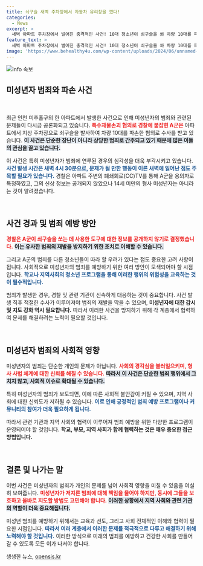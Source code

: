 ```yaml
---
title: 쇠구슬 새벽 주차장에서 자동차 유리창을 깼다!
categories:
  - News
excerpt: >
  새벽 아파트 주차장에서 벌어진 충격적인 사건! 10대 청소년이 쇠구슬을 쏴 차량 10대를 파손한 혐의로 경찰에 붙잡혔습니다. 이 사건의 배경과 범행 도구는 과연 무엇일까요? 클릭해 보세요!
feature_text: >
  새벽 아파트 주차장에서 벌어진 충격적인 사건! 10대 청소년이 쇠구슬을 쏴 차량 10대를 파손한 혐의로 경찰에 붙잡혔습니다. 이 사건의 배경과 범행 도구는 과연 무엇일까요? 클릭해 보세요!
image: 'https://www.behealthy4u.com/wp-content/uploads/2024/06/unnamed-file.png'
---
```


<p><img src="https://www.behealthy4u.com/wp-content/uploads/2024/06/unnamed-file.png" alt="info 속보" /></p>

<h2 data-ke-size="size26">미성년자 범죄와 파손 사건</h2>

<p data-ke-size="size16">&nbsp;</p>

<p>최근 인천 미추홀구의 한 아파트에서 발생한 사건으로 인해 미성년자의 범죄와 관련된 문제들이 다시금 공론화되고 있습니다. <b><span style="color: #ee2323;">특수재물손괴 혐의로 경찰에 붙잡힌 A군은</span></b> 아파트에서 지상 주차장으로 쇠구슬을 발사하여 차량 10대를 파손한 혐의로 수사를 받고 있습니다. <b><span style="background-color: #21538527;">이 사건은 단순한 장난이 아니라 상당한 범죄로 간주되고 있기 때문에 많은 이들의 관심을 끌고 있습니다.</span></b> </p>

<p>이 사건은 특히 미성년자가 범죄에 연루된 경우의 심각성을 더욱 부각시키고 있습니다. <b><span style="color: #1a5490;">사건 발생 시간은 새벽 4시 30분으로, 문제가 될 만한 행동이 이른 새벽에 일어난 점도 주목할 필요가 있습니다.</span></b> 경찰은 아파트 주변의 폐쇄회로(CC)TV를 통해 A군을 용의자로 특정하였고, 그의 신상 정보는 공개되지 않았으나 14세 미만의 형사 미성년자는 아니라는 것이 알려졌습니다. </p>

<p data-ke-size="size16">&nbsp;</p>

<h2 data-ke-size="size26">사건 경과 및 범죄 예방 방안</h2>

<p><b><span style="color: #ee2323;">경찰은 A군이 쇠구슬을 쏘는 데 사용한 도구에 대한 정보를 공개하지 않기로 결정했습니다.</span></b> <b><span style="background-color: #21538527;">이는 유사한 범죄의 재발을 방지하기 위한 조치로 이해할 수 있습니다.</span></b> </p>

<p>그리고 A군의 범죄를 다른 청소년들이 따라 할 우려가 있다는 점도 중요한 고려 사항이 됩니다. 사회적으로 미성년자의 범죄를 예방하기 위한 여러 방안이 모색되어야 할 시점입니다. <b><span style="color: #1a5490;">학교나 지역사회의 청소년 프로그램을 통해 이러한 행위의 위험성을 교육하는 것이 필수적입니다.</span></b> </p>

<p>범죄가 발생한 경우, 경찰 및 관련 기관이 신속하게 대응하는 것이 중요합니다. 사건 발생 직후 적절한 수사가 이루어져야 범죄의 재발을 막을 수 있으며, <b>미성년자에 대한 감시 및 지도 강화 역시 필요합니다.</b> 따라서 이러한 사건을 방지하기 위해 각 계층에서 협력하여 문제를 해결하려는 노력이 필요할 것입니다.</p>

<p data-ke-size="size16">&nbsp;</p>

<h2 data-ke-size="size26">미성년자 범죄의 사회적 영향</h2>

<p>미성년자의 범죄는 단순한 개인의 문제가 아닙니다. <b><span style="color: #ee2323;">사회의 경각심을 불러일으키며, 형사 사법 체계에 대한 신뢰를 해칠 수 있습니다.</span></b> <b><span style="background-color: #21538527;">따라서 이 사건은 단순한 범죄 행위에서 그치지 않고, 사회적 이슈로 확대될 수 있습니다.</span></b> </p>

<p>특히 미성년자의 범죄가 보도되면, 이에 따른 사회적 불안감이 커질 수 있으며, 지역 사회에 대한 신뢰도가 저하될 수 있습니다. <b><span style="color: #1a5490;">이로 인해 긍정적인 범죄 예방 프로그램이나 커뮤니티의 참여가 더욱 필요하게 됩니다.</span></b> </p>

<p>따라서 관련 기관과 지역 사회의 협력이 이루어져 범죄 예방을 위한 다양한 프로그램이 운영되어야 할 것입니다. <b>학교, 부모, 지역 사회가 함께 협력하는 것은 매우 중요한 접근 방법입니다.</b> </p>

<p data-ke-size="size16">&nbsp;</p>

<h2 data-ke-size="size26">결론 및 나가는 말</h2>

<p>이번 사건은 미성년자의 범죄가 개인의 문제를 넘어 사회적 영향을 미칠 수 있음을 여실히 보여줍니다. <b><span style="color: #ee2323;">미성년자가 저지른 범죄에 대해 책임을 물어야 하지만, 동시에 그들을 보호하고 올바로 지도할 방법도 고민해야 합니다.</span></b> <b><span style="background-color: #21538527;">이러한 상황에서 지역 사회와 관련 기관의 역할이 더욱 중요해집니다.</span></b></p>

<p>미성년 범죄를 예방하기 위해서는 교육과 선도, 그리고 사회 전체적인 이해와 협력이 필요한 시점입니다. <b><span style="color: #1a5490;">따라서 여러 계층에서 이러한 문제를 적극적으로 다루고 해결하기 위해 노력해야 할 것입니다.</span></b> 이러한 방식으로 미래의 범죄를 예방하고 건강한 사회를 만들어갈 수 있도록 모든 이가 나서야 합니다.</p>
생생한 뉴스, <a href="https://opensis.kr" rel="dofollow">opensis.kr</a>


